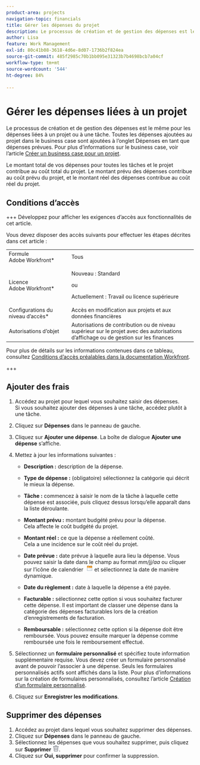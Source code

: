 ```yaml
---
product-area: projects
navigation-topic: financials
title: Gérer les dépenses du projet
description: Le processus de création et de gestion des dépenses est le même pour les dépenses liées à un projet ou à une tâche. Toutes les dépenses ajoutées au projet dans le business case sont ajoutées à l’onglet Dépenses en tant que dépenses prévues. Pour plus d’informations sur l’analyse de rentabilité, consultez l’article Création d’une analyse de rentabilité pour un projet.
author: Lisa
feature: Work Management
exl-id: 80c41b08-3618-4d6e-8d07-1736b2f824ea
source-git-commit: 485f2985c70b1bb095e31323b7b4698bcb7a04cf
workflow-type: tm+mt
source-wordcount: '544'
ht-degree: 84%

---
```


# Gérer les dépenses liées à un projet

Le processus de création et de gestion des dépenses est le même pour les dépenses liées à un projet ou à une tâche. Toutes les dépenses ajoutées au projet dans le business case sont ajoutées à l’onglet Dépenses en tant que dépenses prévues. Pour plus d’informations sur le business case, voir l’article [Créer un business case pour un projet](../../../manage-work/projects/define-a-business-case/create-business-case.md).

Le montant total de vos dépenses pour toutes les tâches et le projet contribue au coût total du projet. Le montant prévu des dépenses contribue au coût prévu du projet, et le montant réel des dépenses contribue au coût réel du projet.

## Conditions d’accès

+++ Développez pour afficher les exigences d’accès aux fonctionnalités de cet article.

Vous devez disposer des accès suivants pour effectuer les étapes décrites dans cet article :

<table style="table-layout:auto"> 
 <col> 
 <col> 
 <tbody> 
  <tr> 
   <td role="rowheader">Formule Adobe Workfront*</td> 
   <td>Tous</td> 
  </tr> 
  <tr> 
   <td role="rowheader">Licence Adobe Workfront*</td> 
   <td>
   <p>Nouveau : Standard</p>
   <p>ou</p>
   <p>Actuellement : Travail ou licence supérieure</p></td> 
  </tr> 
  <tr> 
   <td role="rowheader">Configurations du niveau d’accès*</td> 
   <td>Accès en modification aux projets et aux données financières</td> 
  </tr> 
  <tr> 
   <td role="rowheader">Autorisations d’objet</td> 
   <td>Autorisations de contribution ou de niveau supérieur sur le projet avec des autorisations d’affichage ou de gestion sur les finances</td> 
  </tr> 
 </tbody> 
</table>

Pour plus de détails sur les informations contenues dans ce tableau, consultez [Conditions d’accès préalables dans la documentation Workfront](/help/quicksilver/administration-and-setup/add-users/access-levels-and-object-permissions/access-level-requirements-in-documentation.md).

+++

## Ajouter des frais

1. Accédez au projet pour lequel vous souhaitez saisir des dépenses.\
   Si vous souhaitez ajouter des dépenses à une tâche, accédez plutôt à une tâche.
1. Cliquez sur **Dépenses** dans le panneau de gauche.
1. Cliquez sur **Ajouter une dépense**.
La boîte de dialogue **Ajouter une dépense** s’affiche.
1. Mettez à jour les informations suivantes :

   * **Description :** description de la dépense.
   * **Type de dépense :** (obligatoire) sélectionnez la catégorie qui décrit le mieux la dépense.
   * **Tâche :** commencez à saisir le nom de la tâche à laquelle cette dépense est associée, puis cliquez dessus lorsqu’elle apparaît dans la liste déroulante.
   * **Montant prévu :** montant budgété prévu pour la dépense.\
     Cela affecte le coût budgété du projet.

   * **Montant réel :** ce que la dépense a réellement coûté.\
     Cela a une incidence sur le coût réel du projet.

   * **Date prévue :** date prévue à laquelle aura lieu la dépense. Vous pouvez saisir la date dans le champ au format *mm/jj/aa* ou cliquer sur l’icône de calendrier  ![Icône de calendrier](assets/calendar-icon.png) et sélectionnez la date de manière dynamique.

   * **Date du règlement :** date à laquelle la dépense a été payée.
   * **Facturable :** sélectionnez cette option si vous souhaitez facturer cette dépense. Il est important de classer une dépense dans la catégorie des dépenses facturables lors de la création d’enregistrements de facturation.
   * **Remboursable :** sélectionnez cette option si la dépense doit être remboursée. Vous pouvez ensuite marquer la dépense comme remboursée une fois le remboursement effectué.

1. Sélectionnez un **formulaire personnalisé** et spécifiez toute information supplémentaire requise. Vous devez créer un formulaire personnalisé avant de pouvoir l’associer à une dépense. Seuls les formulaires personnalisés actifs sont affichés dans la liste. Pour plus d’informations sur la création de formulaires personnalisés, consultez l’article [Création d’un formulaire personnalisé](/help/quicksilver/administration-and-setup/customize-workfront/create-manage-custom-forms/form-designer/design-a-form/design-a-form.md).

1. Cliquez sur **Enregistrer les modifications**.

## Supprimer des dépenses

1. Accédez au projet dans lequel vous souhaitez supprimer des dépenses.
1. Cliquez sur **Dépenses** dans le panneau de gauche.
1. Sélectionnez les dépenses que vous souhaitez supprimer, puis cliquez sur **Supprimer** ![Supprimer](assets/delete.png).
1. Cliquez sur **Oui, supprimer** pour confirmer la suppression.
